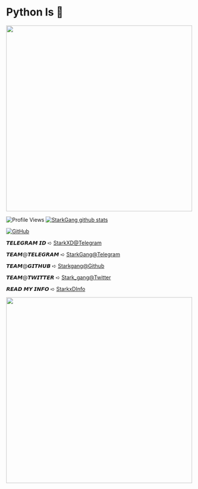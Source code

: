 # Python Is 💖

<img align='centre' src='https://64.media.tumblr.com/a5fe255695dea8a5b8705d1f2009ca55/tumblr_n5hho4IUAe1r922azo1_r1_500.gif' width='500"'>

![Profile Views](https://hits.seeyoufarm.com/api/count/incr/badge.svg?url=https://github.com/StarkGang/&title=Profile%20Views)
[![StarkGang github stats](https://github-readme-stats.vercel.app/api?username=StarkGang)](https://github.com/Starkgang)

[![GitHub](https://img.shields.io/badge/dynamic/json?logo=github&label=GitHub+Followers&labelColor=282c34&color=181717&query=%24.data.totalSubs&url=https%3A%2F%2Fapi.spencerwoo.com%2Fsubstats%2F%3Fsource%3Dgithub%26queryKey%3DStarkgang&longCache=true)](https://github.com/Starkgang)

𝙏𝙀𝙇𝙀𝙂𝙍𝘼𝙈 𝙄𝘿 ➪ [StarkXD@Telegram](https://t.me/starkxD)

𝙏𝙀𝘼𝙈@𝙏𝙀𝙇𝙀𝙂𝙍𝘼𝙈 ➪ [StarkGang@Telegram](https://t.me/Starkgang) 

𝙏𝙀𝘼𝙈@𝙂𝙄𝙏𝙃𝙐𝘽 ➪ [Starkgang@Github](https://github.com/StarkGang)

𝙏𝙀𝘼𝙈@𝙏𝙒𝙄𝙏𝙏𝙀𝙍 ➪  [Stark_gang@Twitter](https://twitter.com/stark_gang)

𝙍𝙀𝘼𝘿 𝙈𝙔 𝙄𝙉𝙁𝙊 ➪ [StarkxDInfo](https://t.me/StarkxDInfo)



<img align='centre' src='https://telegra.ph/file/db0b776a5934a9b9aed48.jpg' width='500"'>

